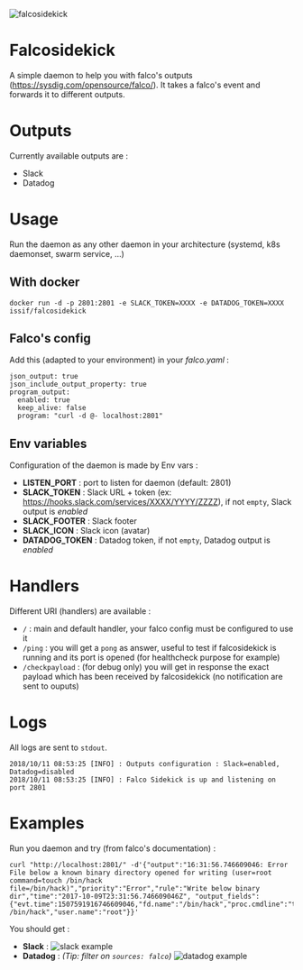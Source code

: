 ![falcosidekick](https://github.com/Issif/falcosidekick/raw/master/imgs/falcosidekick.png)


# Falcosidekick
A simple daemon to help you with falco's outputs (https://sysdig.com/opensource/falco/). It takes a falco's event and forwards it to different outputs. 

# Outputs

Currently available outputs are :
* Slack
* Datadog

# Usage

Run the daemon as any other daemon in your architecture (systemd, k8s daemonset, swarm service, ...)

## With docker
```
docker run -d -p 2801:2801 -e SLACK_TOKEN=XXXX -e DATADOG_TOKEN=XXXX issif/falcosidekick
```

## Falco's config

Add this (adapted to your environment) in your *falco.yaml* :
```
json_output: true
json_include_output_property: true
program_output:
  enabled: true
  keep_alive: false
  program: "curl -d @- localhost:2801"
```

## Env variables 

Configuration of the daemon is made by Env vars :

* **LISTEN_PORT** : port to listen for daemon (default: 2801)
* **SLACK_TOKEN** : Slack URL + token (ex: https://hooks.slack.com/services/XXXX/YYYY/ZZZZ), if not `empty`, Slack output is *enabled*
* **SLACK_FOOTER** : Slack footer
* **SLACK_ICON** : Slack icon (avatar)
* **DATADOG_TOKEN** : Datadog token, if not `empty`, Datadog output is *enabled*

# Handlers

Different URI (handlers) are available :

* `/` : main and default handler, your falco config must be configured to use it
* `/ping` : you will get a  `pong` as answer, useful to test if falcosidekick is running and its port is opened (for healthcheck purpose for example)
* `/checkpayload` : (for debug only) you will get in response the exact payload which has been received by falcosidekick (no notification are sent to ouputs)

# Logs

All logs are sent to `stdout`.

```
2018/10/11 08:53:25 [INFO] : Outputs configuration : Slack=enabled, Datadog=disabled
2018/10/11 08:53:25 [INFO] : Falco Sidekick is up and listening on port 2801
```

# Examples

Run you daemon and try (from falco's documentation) :
```
curl "http://localhost:2801/" -d'{"output":"16:31:56.746609046: Error File below a known binary directory opened for writing (user=root command=touch /bin/hack file=/bin/hack)","priority":"Error","rule":"Write below binary dir","time":"2017-10-09T23:31:56.746609046Z", "output_fields": {"evt.time":1507591916746609046,"fd.name":"/bin/hack","proc.cmdline":"touch /bin/hack","user.name":"root"}}'
```

You should get :

* **Slack** :
![slack example](https://github.com/Issif/falcosidekick/raw/master/imgs/slack.png)
* **Datadog** :
*(Tip: filter on `sources: falco`)*
![datadog example](https://github.com/Issif/falcosidekick/raw/master/imgs/datadog.png)
